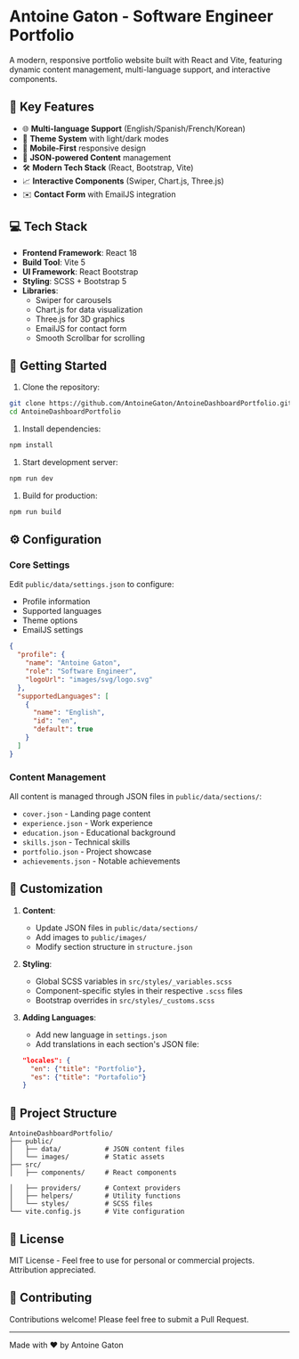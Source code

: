 # Antoine Gaton - Software Engineer Portfolio

A modern, responsive portfolio website built with React and Vite, featuring dynamic content management, multi-language support, and interactive components.

## 🌟 Key Features

- 🌐 **Multi-language Support** (English/Spanish/French/Korean)
- 🎨 **Theme System** with light/dark modes
- 📱 **Mobile-First** responsive design
- 📂 **JSON-powered Content** management
- 🛠 **Modern Tech Stack** (React, Bootstrap, Vite)
- 📈 **Interactive Components** (Swiper, Chart.js, Three.js)
- ✉️ **Contact Form** with EmailJS integration

## 💻 Tech Stack

- **Frontend Framework**: React 18
- **Build Tool**: Vite 5
- **UI Framework**: React Bootstrap
- **Styling**: SCSS + Bootstrap 5
- **Libraries**:
  - Swiper for carousels
  - Chart.js for data visualization
  - Three.js for 3D graphics
  - EmailJS for contact form
  - Smooth Scrollbar for scrolling

## 🚀 Getting Started

1. Clone the repository:

```bash
git clone https://github.com/AntoineGaton/AntoineDashboardPortfolio.git
cd AntoineDashboardPortfolio
```

1. Install dependencies:

```bash
npm install
```

1. Start development server:

```bash
npm run dev
```

1. Build for production:

```bash
npm run build
```

## ⚙️ Configuration

### Core Settings

Edit `public/data/settings.json` to configure:

- Profile information
- Supported languages
- Theme options
- EmailJS settings

```json
{
  "profile": {
    "name": "Antoine Gaton",
    "role": "Software Engineer",
    "logoUrl": "images/svg/logo.svg"
  },
  "supportedLanguages": [
    {
      "name": "English",
      "id": "en",
      "default": true
    }
  ]
}
```

### Content Management

All content is managed through JSON files in `public/data/sections/`:

- `cover.json` - Landing page content
- `experience.json` - Work experience
- `education.json` - Educational background
- `skills.json` - Technical skills
- `portfolio.json` - Project showcase
- `achievements.json` - Notable achievements

## 🎨 Customization

1. **Content**:
   - Update JSON files in `public/data/sections/`
   - Add images to `public/images/`
   - Modify section structure in `structure.json`

1. **Styling**:
   - Global SCSS variables in `src/styles/_variables.scss`
   - Component-specific styles in their respective `.scss` files
   - Bootstrap overrides in `src/styles/_customs.scss`

1. **Adding Languages**:
   - Add new language in `settings.json`
   - Add translations in each section's JSON file:

   ```json
   "locales": {
     "en": {"title": "Portfolio"},
     "es": {"title": "Portafolio"}
   }
   ```

## 📝 Project Structure

```text
AntoineDashboardPortfolio/
├── public/
│   ├── data/           # JSON content files
│   └── images/         # Static assets
├── src/
│   ├── components/     # React components

│   ├── providers/      # Context providers
│   ├── helpers/        # Utility functions
│   └── styles/         # SCSS files
└── vite.config.js      # Vite configuration
```

## 📄 License

MIT License - Feel free to use for personal or commercial projects. Attribution appreciated.

## 🤝 Contributing

Contributions welcome! Please feel free to submit a Pull Request.

---

Made with ❤️ by Antoine Gaton
